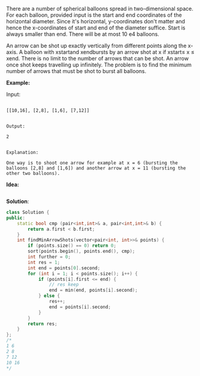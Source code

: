 There are a number of spherical balloons spread in two-dimensional space. For each balloon, provided input is the start and end coordinates of the horizontal diameter. Since it's horizontal, y-coordinates don't matter and hence the x-coordinates of start and end of the diameter suffice. Start is always smaller than end. There will be at most 10 e4 balloons.

An arrow can be shot up exactly vertically from different points along the x-axis. A balloon with xstartand xendbursts by an arrow shot at x if xstart≤ x ≤ xend. There is no limit to the number of arrows that can be shot. An arrow once shot keeps travelling up infinitely. The problem is to find the minimum number of arrows that must be shot to burst all balloons.

**Example:**

  
Input:

```

[[10,16], [2,8], [1,6], [7,12]]


Output:

2


Explanation:

One way is to shoot one arrow for example at x = 6 (bursting the balloons [2,8] and [1,6]) and another arrow at x = 11 (bursting the other two balloons).

```

**Idea:**

```

```

**Solution**:

```cpp
class Solution {
public:
    static bool cmp (pair<int,int>& a, pair<int,int>& b) {
        return a.first < b.first;
    }
    int findMinArrowShots(vector<pair<int, int>>& points) {
        if (points.size() == 0) return 0;
        sort(points.begin(), points.end(), cmp);
        int further = 0;
        int res = 1;
        int end = points[0].second;
        for (int i = 1; i < points.size(); i++) {
            if (points[i].first <= end) {
                // res keep
                end = min(end, points[i].second);
            } else {
                res++;
                end = points[i].second;
            }
        }
        return res;
    }
};
/*
1 6
2 8
7 12
10 16
*/
```





